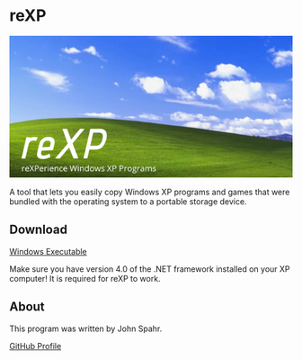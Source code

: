 # reXP
![reXP Banner](https://github.com/JohnSpahr/reXP/blob/master/reXP.png?raw=true)

A tool that lets you easily copy Windows XP programs and games that were bundled with the operating system to a portable storage device.

## Download
[Windows Executable](https://github.com/JohnSpahr/reXP/releases/download/1.5.0/reXP_v1.5.0.exe)

Make sure you have version 4.0 of the .NET framework installed on your XP computer! It is required for reXP to work.

## About
This program was written by John Spahr.

[GitHub Profile](https://github.com/JohnSpahr)
